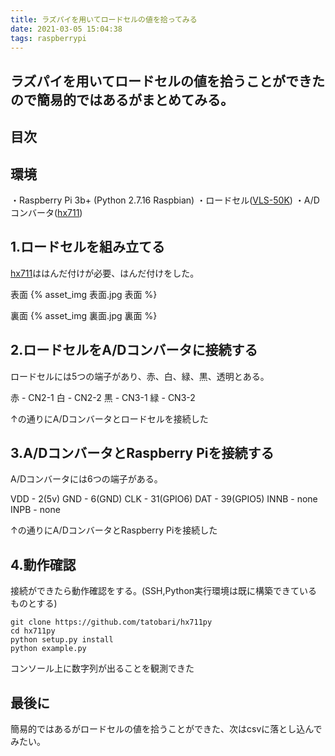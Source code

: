 ```yaml
---
title: ラズパイを用いてロードセルの値を拾ってみる
date: 2021-03-05 15:04:38
tags: raspberrypi
---
```


## ラズパイを用いてロードセルの値を拾うことができたので簡易的ではあるがまとめてみる。
<!-- more -->

## 目次
<!-- toc -->

## 環境

・Raspberry Pi 3b+ (Python 2.7.16 Raspbian)
・ロードセル([VLS-50K](https://www.valcom.co.jp/product/lc/vls/))
・A/Dコンバータ([hx711](https://akizukidenshi.com/catalog/g/gK-12370/))

## 1.ロードセルを組み立てる

[hx711](https://akizukidenshi.com/catalog/g/gK-12370/)ははんだ付けが必要、はんだ付けをした。

表面
{% asset_img 表面.jpg 表面 %}

裏面
{% asset_img 裏面.jpg 裏面 %}

## 2.ロードセルをA/Dコンバータに接続する

ロードセルには5つの端子があり、赤、白、緑、黒、透明とある。

赤 - CN2-1
白 - CN2-2 
黒 - CN3-1
緑 - CN3-2

↑の通りにA/Dコンバータとロードセルを接続した

## 3.A/DコンバータとRaspberry Piを接続する

A/Dコンバータには6つの端子がある。

VDD - 2(5v)
GND - 6(GND)
CLK - 31(GPIO6)
DAT - 39(GPIO5)
INNB - none
INPB - none

↑の通りにA/DコンバータとRaspberry Piを接続した

## 4.動作確認

接続ができたら動作確認をする。(SSH,Python実行環境は既に構築できているものとする)

```console
git clone https://github.com/tatobari/hx711py
cd hx711py
python setup.py install
python example.py
```

コンソール上に数字列が出ることを観測できた

## 最後に

簡易的ではあるがロードセルの値を拾うことができた、次はcsvに落とし込んでみたい。